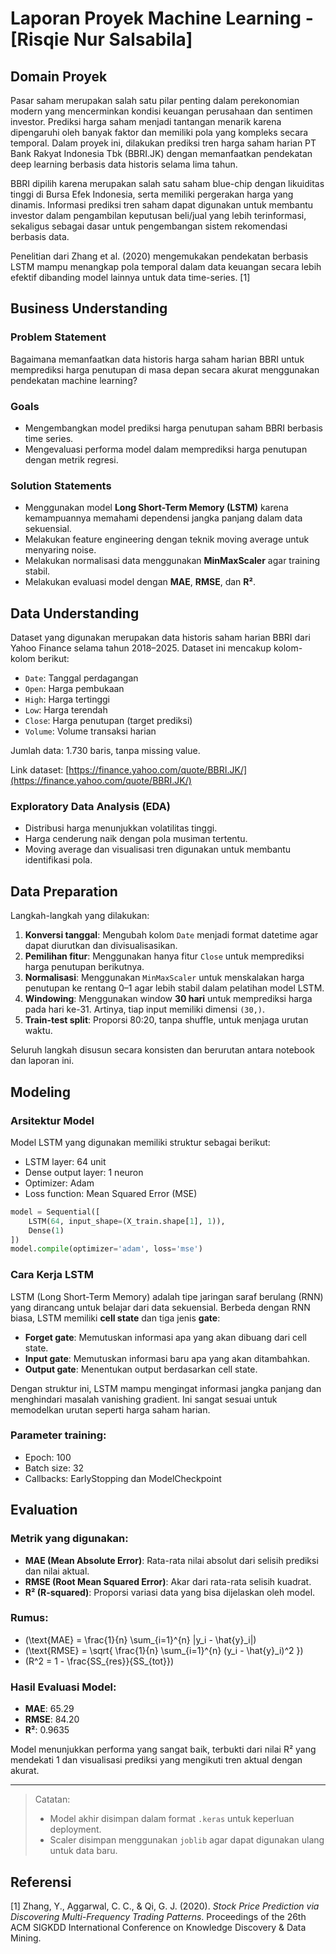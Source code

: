 # Laporan Proyek Machine Learning - [Risqie Nur Salsabila]

## Domain Proyek

Pasar saham merupakan salah satu pilar penting dalam perekonomian modern yang mencerminkan kondisi keuangan perusahaan dan sentimen investor. Prediksi harga saham menjadi tantangan menarik karena dipengaruhi oleh banyak faktor dan memiliki pola yang kompleks secara temporal. Dalam proyek ini, dilakukan prediksi tren harga saham harian PT Bank Rakyat Indonesia Tbk (BBRI.JK) dengan memanfaatkan pendekatan deep learning berbasis data historis selama lima tahun.

BBRI dipilih karena merupakan salah satu saham blue-chip dengan likuiditas tinggi di Bursa Efek Indonesia, serta memiliki pergerakan harga yang dinamis. Informasi prediksi tren saham dapat digunakan untuk membantu investor dalam pengambilan keputusan beli/jual yang lebih terinformasi, sekaligus sebagai dasar untuk pengembangan sistem rekomendasi berbasis data.

Penelitian dari Zhang et al. (2020) mengemukakan pendekatan berbasis LSTM mampu menangkap pola temporal dalam data keuangan secara lebih efektif dibanding model lainnya untuk data time-series. [1]

## Business Understanding

### Problem Statement

Bagaimana memanfaatkan data historis harga saham harian BBRI untuk memprediksi harga penutupan di masa depan secara akurat menggunakan pendekatan machine learning?

### Goals

- Mengembangkan model prediksi harga penutupan saham BBRI berbasis time series.
- Mengevaluasi performa model dalam memprediksi harga penutupan dengan metrik regresi.

### Solution Statements

- Menggunakan model **Long Short-Term Memory (LSTM)** karena kemampuannya memahami dependensi jangka panjang dalam data sekuensial.
- Melakukan feature engineering dengan teknik moving average untuk menyaring noise.
- Melakukan normalisasi data menggunakan **MinMaxScaler** agar training stabil.
- Melakukan evaluasi model dengan **MAE**, **RMSE**, dan **R²**.

## Data Understanding

Dataset yang digunakan merupakan data historis saham harian BBRI dari Yahoo Finance selama tahun 2018–2025. Dataset ini mencakup kolom-kolom berikut:

- `Date`: Tanggal perdagangan
- `Open`: Harga pembukaan
- `High`: Harga tertinggi
- `Low`: Harga terendah
- `Close`: Harga penutupan (target prediksi)
- `Volume`: Volume transaksi harian

Jumlah data: 1.730 baris, tanpa missing value.

Link dataset: [https://finance.yahoo.com/quote/BBRI.JK/](https://finance.yahoo.com/quote/BBRI.JK/)

### Exploratory Data Analysis (EDA)

- Distribusi harga menunjukkan volatilitas tinggi.
- Harga cenderung naik dengan pola musiman tertentu.
- Moving average dan visualisasi tren digunakan untuk membantu identifikasi pola.

## Data Preparation

Langkah-langkah yang dilakukan:

1. **Konversi tanggal**: Mengubah kolom `Date` menjadi format datetime agar dapat diurutkan dan divisualisasikan.
2. **Pemilihan fitur**: Menggunakan hanya fitur `Close` untuk memprediksi harga penutupan berikutnya.
3. **Normalisasi**: Menggunakan `MinMaxScaler` untuk menskalakan harga penutupan ke rentang 0–1 agar lebih stabil dalam pelatihan model LSTM.
4. **Windowing**: Menggunakan window **30 hari** untuk memprediksi harga pada hari ke-31. Artinya, tiap input memiliki dimensi `(30,)`.
5. **Train-test split**: Proporsi 80:20, tanpa shuffle, untuk menjaga urutan waktu.

Seluruh langkah disusun secara konsisten dan berurutan antara notebook dan laporan ini.

## Modeling

### Arsitektur Model

Model LSTM yang digunakan memiliki struktur sebagai berikut:

- LSTM layer: 64 unit
- Dense output layer: 1 neuron
- Optimizer: Adam
- Loss function: Mean Squared Error (MSE)

```python
model = Sequential([
    LSTM(64, input_shape=(X_train.shape[1], 1)),
    Dense(1)
])
model.compile(optimizer='adam', loss='mse')
```

### Cara Kerja LSTM

LSTM (Long Short-Term Memory) adalah tipe jaringan saraf berulang (RNN) yang dirancang untuk belajar dari data sekuensial. Berbeda dengan RNN biasa, LSTM memiliki **cell state** dan tiga jenis **gate**:

- **Forget gate**: Memutuskan informasi apa yang akan dibuang dari cell state.
- **Input gate**: Memutuskan informasi baru apa yang akan ditambahkan.
- **Output gate**: Menentukan output berdasarkan cell state.

Dengan struktur ini, LSTM mampu mengingat informasi jangka panjang dan menghindari masalah vanishing gradient. Ini sangat sesuai untuk memodelkan urutan seperti harga saham harian.

### Parameter training:

- Epoch: 100
- Batch size: 32
- Callbacks: EarlyStopping dan ModelCheckpoint

## Evaluation

### Metrik yang digunakan:

- **MAE (Mean Absolute Error)**: Rata-rata nilai absolut dari selisih prediksi dan nilai aktual.
- **RMSE (Root Mean Squared Error)**: Akar dari rata-rata selisih kuadrat.
- **R² (R-squared)**: Proporsi variasi data yang bisa dijelaskan oleh model.

### Rumus:

- \(\text{MAE} = \frac{1}{n} \sum_{i=1}^{n} |y_i - \hat{y}_i|\)
- \(\text{RMSE} = \sqrt{ \frac{1}{n} \sum_{i=1}^{n} (y_i - \hat{y}_i)^2 }\)
- \(R^2 = 1 - \frac{SS_{res}}{SS_{tot}}\)

### Hasil Evaluasi Model:

- **MAE**: 65.29
- **RMSE**: 84.20
- **R²**: 0.9635

Model menunjukkan performa yang sangat baik, terbukti dari nilai R² yang mendekati 1 dan visualisasi prediksi yang mengikuti tren aktual dengan akurat.

---

> Catatan:
>
> - Model akhir disimpan dalam format `.keras` untuk keperluan deployment.
> - Scaler disimpan menggunakan `joblib` agar dapat digunakan ulang untuk data baru.

## Referensi

[1] Zhang, Y., Aggarwal, C. C., & Qi, G. J. (2020). *Stock Price Prediction via Discovering Multi-Frequency Trading Patterns*. Proceedings of the 26th ACM SIGKDD International Conference on Knowledge Discovery & Data Mining.